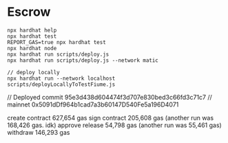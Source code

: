 # Escrow

```shell
npx hardhat help
npx hardhat test
REPORT_GAS=true npx hardhat test
npx hardhat node
npx hardhat run scripts/deploy.js
npx hardhat run scripts/deploy.js --network matic

// deploy locally
npx hardhat run --network localhost scripts/deployLocallyToTestFiume.js
```

// Deployed commit 95e3d438d604474f3d707e830bed3c66fd3c71c7
// mainnet 0x5091dDf964b1cad7a3b60147D540Fe5a196D4071



create contract 627,654 gas
sign contract 205,608 gas (another run was 168,426 gas. idk)
approve release 54,798 gas (another run was 55,461 gas)
withdraw 146,293 gas